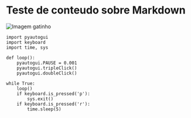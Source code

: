 # Teste de conteudo sobre Markdown
![Imagem gatinho](https://cdn.discordapp.com/attachments/839706431724322857/1279557555709804605/Imagem_do_WhatsApp_de_2024-01-06_as_19.58.41_2b95dc8f.jpg?ex=66d4e056&is=66d38ed6&hm=58b641c54558fd4626a6be688b1d84a3f2559a5c3ff397bb246cdb77ab5b76cf&)
```
import pyautogui
import keyboard
import time, sys

def loop():
	pyautogui.PAUSE = 0.001
	pyautogui.tripleClick()
	pyautogui.doubleClick()

while True:
	loop()
	if keyboard.is_pressed('p'):
		sys.exit()
	if keyboard.is_pressed('r'):
		time.sleep(5)

``` 
